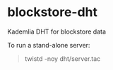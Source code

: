 blockstore-dht
============

Kademlia DHT for blockstore data

To run a stand-alone server:

> twistd -noy dht/server.tac
